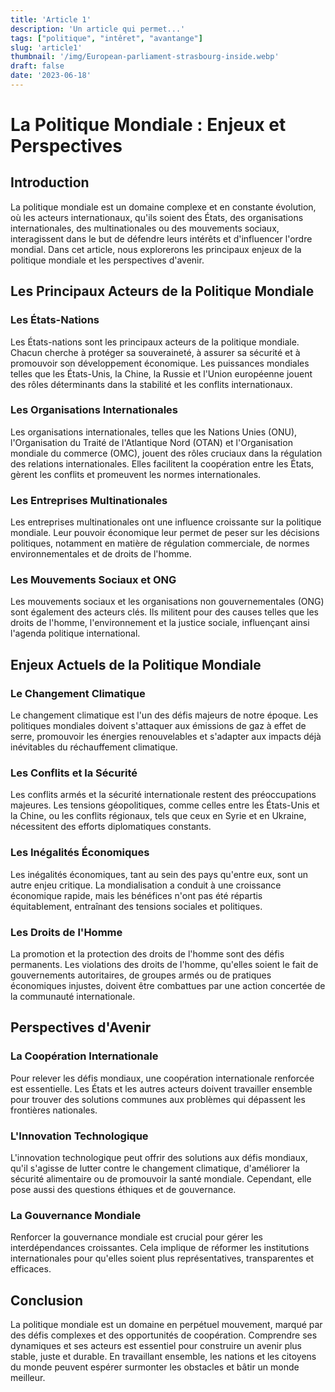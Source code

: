 ```yaml
---
title: 'Article 1'
description: 'Un article qui permet...'
tags: ["politique", "intêret", "avantange"]
slug: 'article1'
thumbnail: '/img/European-parliament-strasbourg-inside.webp'
draft: false
date: '2023-06-18'
---
```


# La Politique Mondiale : Enjeux et Perspectives

## Introduction

La politique mondiale est un domaine complexe et en constante évolution, où les acteurs internationaux, qu'ils soient des États, des organisations internationales, des multinationales ou des mouvements sociaux, interagissent dans le but de défendre leurs intérêts et d'influencer l'ordre mondial. Dans cet article, nous explorerons les principaux enjeux de la politique mondiale et les perspectives d'avenir.

## Les Principaux Acteurs de la Politique Mondiale

### Les États-Nations

Les États-nations sont les principaux acteurs de la politique mondiale. Chacun cherche à protéger sa souveraineté, à assurer sa sécurité et à promouvoir son développement économique. Les puissances mondiales telles que les États-Unis, la Chine, la Russie et l'Union européenne jouent des rôles déterminants dans la stabilité et les conflits internationaux.

### Les Organisations Internationales

Les organisations internationales, telles que les Nations Unies (ONU), l'Organisation du Traité de l'Atlantique Nord (OTAN) et l'Organisation mondiale du commerce (OMC), jouent des rôles cruciaux dans la régulation des relations internationales. Elles facilitent la coopération entre les États, gèrent les conflits et promeuvent les normes internationales.

### Les Entreprises Multinationales

Les entreprises multinationales ont une influence croissante sur la politique mondiale. Leur pouvoir économique leur permet de peser sur les décisions politiques, notamment en matière de régulation commerciale, de normes environnementales et de droits de l'homme.

### Les Mouvements Sociaux et ONG

Les mouvements sociaux et les organisations non gouvernementales (ONG) sont également des acteurs clés. Ils militent pour des causes telles que les droits de l'homme, l'environnement et la justice sociale, influençant ainsi l'agenda politique international.

## Enjeux Actuels de la Politique Mondiale

### Le Changement Climatique

Le changement climatique est l'un des défis majeurs de notre époque. Les politiques mondiales doivent s'attaquer aux émissions de gaz à effet de serre, promouvoir les énergies renouvelables et s'adapter aux impacts déjà inévitables du réchauffement climatique.

### Les Conflits et la Sécurité

Les conflits armés et la sécurité internationale restent des préoccupations majeures. Les tensions géopolitiques, comme celles entre les États-Unis et la Chine, ou les conflits régionaux, tels que ceux en Syrie et en Ukraine, nécessitent des efforts diplomatiques constants.

### Les Inégalités Économiques

Les inégalités économiques, tant au sein des pays qu'entre eux, sont un autre enjeu critique. La mondialisation a conduit à une croissance économique rapide, mais les bénéfices n'ont pas été répartis équitablement, entraînant des tensions sociales et politiques.

### Les Droits de l'Homme

La promotion et la protection des droits de l'homme sont des défis permanents. Les violations des droits de l'homme, qu'elles soient le fait de gouvernements autoritaires, de groupes armés ou de pratiques économiques injustes, doivent être combattues par une action concertée de la communauté internationale.

## Perspectives d'Avenir

### La Coopération Internationale

Pour relever les défis mondiaux, une coopération internationale renforcée est essentielle. Les États et les autres acteurs doivent travailler ensemble pour trouver des solutions communes aux problèmes qui dépassent les frontières nationales.

### L'Innovation Technologique

L'innovation technologique peut offrir des solutions aux défis mondiaux, qu'il s'agisse de lutter contre le changement climatique, d'améliorer la sécurité alimentaire ou de promouvoir la santé mondiale. Cependant, elle pose aussi des questions éthiques et de gouvernance.

### La Gouvernance Mondiale

Renforcer la gouvernance mondiale est crucial pour gérer les interdépendances croissantes. Cela implique de réformer les institutions internationales pour qu'elles soient plus représentatives, transparentes et efficaces.

## Conclusion

La politique mondiale est un domaine en perpétuel mouvement, marqué par des défis complexes et des opportunités de coopération. Comprendre ses dynamiques et ses acteurs est essentiel pour construire un avenir plus stable, juste et durable. En travaillant ensemble, les nations et les citoyens du monde peuvent espérer surmonter les obstacles et bâtir un monde meilleur.


